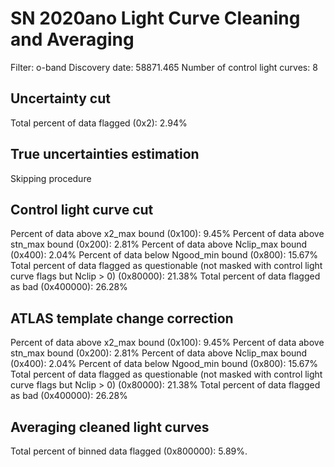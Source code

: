 # SN 2020ano Light Curve Cleaning and Averaging

Filter: o-band
Discovery date: 58871.465
Number of control light curves: 8

## Uncertainty cut
Total percent of data flagged (0x2): 2.94%

## True uncertainties estimation
Skipping procedure

## Control light curve cut
Percent of data above x2_max bound (0x100): 9.45%
Percent of data above stn_max bound (0x200): 2.81%
Percent of data above Nclip_max bound (0x400): 2.04%
Percent of data below Ngood_min bound (0x800): 15.67%
Total percent of data flagged as questionable (not masked with control light curve flags but Nclip > 0) (0x80000): 21.38%
Total percent of data flagged as bad (0x400000): 26.28%

## ATLAS template change correction
Percent of data above x2_max bound (0x100): 9.45%
Percent of data above stn_max bound (0x200): 2.81%
Percent of data above Nclip_max bound (0x400): 2.04%
Percent of data below Ngood_min bound (0x800): 15.67%
Total percent of data flagged as questionable (not masked with control light curve flags but Nclip > 0) (0x80000): 21.38%
Total percent of data flagged as bad (0x400000): 26.28%

## Averaging cleaned light curves
Total percent of binned data flagged (0x800000): 5.89%.